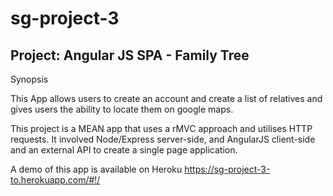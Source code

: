 # sg-project-3

## Project: Angular JS SPA - Family Tree

Synopsis

This App allows users to create an account and create a list of relatives and gives users the ability to locate them on google maps.

This project is a MEAN app that uses a rMVC approach and utilises HTTP requests. It involved Node/Express server-side, and AngularJS client-side and an external API to create a single page application.

A demo of this app is available on Heroku https://sg-project-3-to.herokuapp.com/#!/
